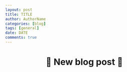 ```yaml
---
layout: post
title: TITLE
author: AuthorName
categories: [blog]
tags: [general]
date: DATE
comments: true
---
```


<h1 align=center>
👋 New blog post 👋
</h1>
<p align=center>


</p>
